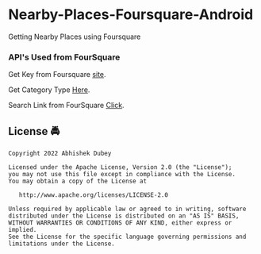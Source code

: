# Nearby-Places-Foursquare-Android
Getting Nearby Places using Foursquare

###  API's Used from FourSquare
Get Key from Foursquare [site](https://developer.foursquare.com/).

Get Category Type [Here](https://developer.foursquare.com/docs/categories).

Search Link from FourSquare [Click](https://developer.foursquare.com/reference/place-search).


## License :oncoming_police_car:
    Copyright 2022 Abhishek Dubey

    Licensed under the Apache License, Version 2.0 (the "License");
    you may not use this file except in compliance with the License.
    You may obtain a copy of the License at

       http://www.apache.org/licenses/LICENSE-2.0

    Unless required by applicable law or agreed to in writing, software
    distributed under the License is distributed on an "AS IS" BASIS,
    WITHOUT WARRANTIES OR CONDITIONS OF ANY KIND, either express or implied.
    See the License for the specific language governing permissions and
    limitations under the License.
